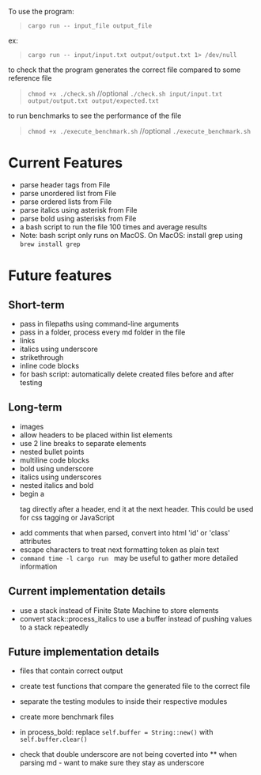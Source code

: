 To use the program:

> `cargo run -- input_file output_file`

ex:

> `cargo run -- input/input.txt output/output.txt 1> /dev/null`

to check that the program generates the correct file compared to some reference file

> `chmod +x ./check.sh` //optional
> `./check.sh input/input.txt output/output.txt output/expected.txt`

to run benchmarks to see the performance of the file


> `chmod +x ./execute_benchmark.sh` //optional
> `./execute_benchmark.sh`

# Current Features

- parse header tags from File
- parse unordered list from File
- parse ordered lists from File
- parse italics using asterisk from File
- parse bold using asterisks from File
- a bash script to run the file 100 times and average results
- Note: bash script only runs on MacOS. On MacOS: install grep using `brew install grep`

# Future features

## Short-term

- pass in filepaths using command-line arguments
- pass in a folder, process every md folder in the file
- links
- italics using underscore
- strikethrough
- inline code blocks
- for bash script: automatically delete created files before and after testing

## Long-term

- images
- allow headers to be placed within list elements
- use 2 line breaks to separate elements
- nested bullet points
- multiline code blocks
- bold using underscore
- italics using underscores
- nested italics and bold
- begin a <p> tag directly after a header, end it at the next header. This could be used for css tagging or JavaScript
- add comments that when parsed, convert into html 'id' or 'class' attributes
- escape characters to treat next formatting token as plain text
- `command time -l cargo run ` may be useful to gather more detailed information

## Current implementation details

- use a stack instead of Finite State Machine to store elements
- convert stack::process_italics to use a buffer instead of pushing values to a stack repeatedly

## Future implementation details

- files that contain correct output
- create test functions that compare the generated file to the correct file
- separate the testing modules to inside their respective modules
- create more benchmark files

- in process_bold: replace `self.buffer = String::new()` with `self.buffer.clear()`
- check that double underscore are not being coverted into \*\* when parsing md - want to make sure they stay as underscore
